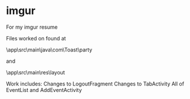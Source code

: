 imgur
=====

For my imgur resume

Files worked on found at 

\app\src\main\java\com\Toast\party

and 

\app\src\main\res\layout

Work includes:
Changes to LogoutFragment
Changes to TabActivity
All of EventList and AddEventActivity
